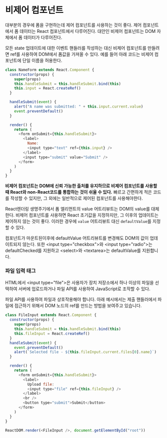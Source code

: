 # 비제어 컴포넌트

대부분의 경우에 폼을 구현하는데 제어 컴포넌트를 사용하는 것이 좋다. 제어 컴포넌트에서 폼 데이터는 React 컴포넌트에서 다루어진다. 대안인 비제어 컴포넌트는 DOM 자체에서 폼 데이터가 다루어진다.

모든 state 업데이트에 대한 이벤트 핸들러를 작성하는 대신 비제어 컴포넌트를 만들려면 ref를 사용하여 DOM에서 폼값을 가져올 수 있다.
예를 들어 아래 코드는 비제어 컴포넌트에 단일 이름을 허용한다.

```js
class NameForm extends React.Component {
  constructor(props) {
    super(props)
    this.handleSubmit = this.handleSubmit.bind(this)
    this.input = React.createRef()
  }

  handleSubmit(event) {
    alert("A name was submitted: " + this.input.current.value)
    event.preventDefault()
  }

  render() {
    return (
      <form onSubmit={this.handleSubmit}>
        <label>
          Name:
          <input type="text" ref={this.input} />
        </label>
        <input type="submit" value="Submit" />
      </form>
    )
  }
}
```

**비제어 컴포넌트는 DOM에 신뢰 가능한 출처를 유지하므로 비제어 컴포넌트를 사용할 때 React와 non-React코드를 통합하는 것이 쉬울 수 있다.** 빠르고 간편하게 적은 코드를 작성할 수 있지만, 그 외에는 일반적으로 제어된 컴포넌트를 사용해야한다.

React렌더링 생명주기에서 폼 엘리먼트의 value 어트리뷰트는 DOM의 value를 대체한다. 비제어 컴포넌트를 사용하면 React 초기값을 지정하지만, 그 이후의 업데이트는 제어하지 않는 것이 좋다. 이러한 경우에 `value` 어트리뷰트 대신 `defaultValue`를 지정할 수 있다.

컴포넌트가 마운트된이후에 defaultValue 어트리뷰트를 변경해도 DOM의 값이 업데이트되지 않는다.
또한 \<input type="checkbox">와 \<input type="radio">는 defaultChecked를 지원하고 \<select>와 \<textarea>는 defaultValue를 지원합니다.

### 파일 입력 태그

HTML에서 \<input type="file">은 사용자가 장치 저장소에서 하나 이상의 파일을 선택하여 서버에 업로드하거나 파일 API를 사용하여 JavaScript로 조작할 수 있다.

파일 API를 사용하여 파일과 상호작용해야 합니다. 아래 예시에서는 제출 핸들러에서 파일에 접근하기 위해서 DOM 노드의 ref를 만드는 방법을 보여주고 있습니다.

```js
class FileInput extends React.Component {
  constructor(props) {
    super(props)
    this.handleSubmit = this.handleSubmit.bind(this)
    this.fileInput = React.createRef()
  }
  handleSubmit(event) {
    event.preventDefault()
    alert(`Selected file - ${this.fileInput.current.files[0].name}`)
  }

  render() {
    return (
      <form onSubmit={this.handleSubmit}>
        <label>
          Upload file:
          <input type="file" ref={this.fileInput} />
        </label>
        <br />
        <button type="submit">Submit</button>
      </form>
    )
  }
}

ReactDOM.render(<FileInput />, document.getElementById("root"))
```
